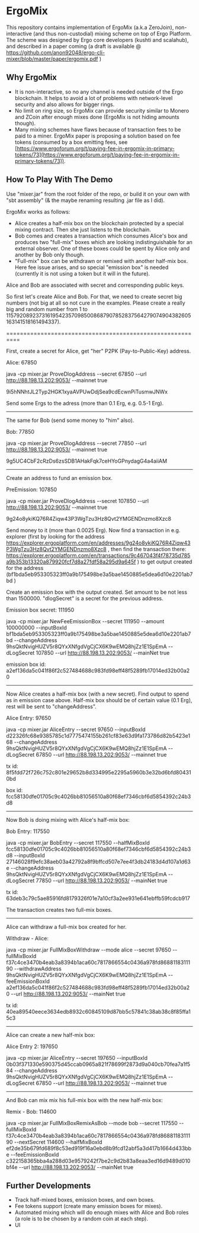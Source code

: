 # ErgoMix


This repository contains implementation of ErgoMix (a.k.a ZeroJoin), non-interactive (and thus non-custodial) mixing scheme on top of Ergo Platform.
The scheme was designed by Ergo core developers (kushti and scalahub), and described in a paper coming (a draft is available @ https://github.com/anon92048/ergo-cli-mixer/blob/master/paper/ergomix.pdf )

## Why ErgoMix


* It is non-interactive, so no any channel is needed outside of the Ergo blockchain. It helps to avoid a lot of problems with network-level security and also allows for bigger rings.
* No limit on ring size, so ErgoMix can provide security similar to Monero and ZCoin after enough mixes done (ErgoMix is not hiding amounts though).
* Many mixing schemes have flaws because of transaction fees to be paid to a miner. ErgoMix paper is proposing a solution based on 
fee tokens (consumed by a box emitting fees, see [https://www.ergoforum.org/t/paying-fee-in-ergomix-in-primary-tokens/73](https://www.ergoforum.org/t/paying-fee-in-ergomix-in-primary-tokens/73)). 

## How To Play With The Demo

Use "mixer.jar" from the root folder of the repo, or build it on your own with "sbt assembly" (& the maybe renaming resulting .jar file as I did).

ErgoMix works as follows:

* Alice creates a half-mix box on the blockchain protected by a special mixing contract. Then she just listens to the blockchain.
* Bob comes and creates a transaction which consumes Alice's box and produces two "full-mix" boxes which are looking indistinguishable for an external observer. One of these boxes could be spent by Alice only and another by Bob only though.
* "Full-mix" box can be withdrawn or remixed with another half-mix box. Here fee issue arises, and so special "emission box" is needed (currently it is not using a token but it will in the future).

Alice and Bob are associated with secret and corresponding public keys.

So first let's create Alice and Bob. For that, we need to create secret big numbers (not big at all so not cure in the examples. Please create a really big and random number from 1 to 115792089237316195423570985008687907852837564279074904382605163141518161494337). 


==========================================================

First, create a secret for Alice, get "her" P2PK (Pay-to-Public-Key) address.

Alice: 67850

java -cp mixer.jar ProveDlogAddress --secret 67850 --url http://88.198.13.202:9053/ --mainnet true

9i5hNNhtJL2Typ2HGK1xyaAVPUwDdjSea9cdEcwnPiTusmwJNWx


Send some Ergs to the adress (more than 0.1 Erg, e.g. 0.5-1 Erg).

---------------------------------------------------------------------------------------------------

The same for Bob (send some money to "him" also).

Bob: 77850

java -cp mixer.jar ProveDlogAddress --secret 77850 --url http://88.198.13.202:9053/ --mainnet true

9g5UC4CbF2cRzDs6zsSDB1AHakFqk7ceHYoGPnydagG4a4aiiAM

---------------------------------------------------------------------------------------------------

Create an address to fund an emission box.

PreEmission: 107850

java -cp mixer.jar ProveDlogAddress --secret 107850 --url http://88.198.13.202:9053/ --mainnet true

9g24o8ykiKQ76R4Ziqw43P3WgTzu3Hz8Qvt2YMGENDnzmo8Xzc8

Send money to it (more than 0.0025 Erg). Now find a transaction in e.g. explorer (first by  looking for the address https://explorer.ergoplatform.com/en/addresses/9g24o8ykiKQ76R4Ziqw43P3WgTzu3Hz8Qvt2YMGENDnzmo8Xzc8 , then find the transaction there: https://explorer.ergoplatform.com/en/transactions/9c467043f4f78735d785a9b353b13320a879920fcf7d8a27fdf58a295d9a645f ) to get output created for the address (bf1bda5eb953305323ff0a9b175498be3a5bae1450885e5dea6d10e2201ab7bd )


Create an emission box with the output created. Set amount to be not less than 1500000. "dlogSecret" is a secret for the previous address.

Emission box secret: 111950

java -cp mixer.jar NewFeeEmissionBox --secret 111950 --amount 100000000 --inputBoxId bf1bda5eb953305323ff0a9b175498be3a5bae1450885e5dea6d10e2201ab7bd --changeAddress 9hsQktNvigHUZV5r8QYxXNfgdVgCjCX6K9wEMQ8hjZz1E1SpEmA --dLogSecret 107850 --url http://88.198.13.202:9053/ --mainNet true

emission box id: a2ef136da5c041f86f2c527484688c983fd98eff48f5289fb17014ed32b00a20

---------------------------------------------------------------------------------------------------

Now Alice creates a half-mix box (with a new secret). Find output to spend as in emission case above. Half-mix box should be of certain value (0.1 Erg), rest will be sent to "changeAddress".

Alice Entry: 97650

java -cp mixer.jar AliceEntry --secret 97650 --inputBoxId d22326fc68e9385785c1d7775474155b261cf83e63d9fa173786d82b5423e168 --changeAddress 9hsQktNvigHUZV5r8QYxXNfgdVgCjCX6K9wEMQ8hjZz1E1SpEmA --dLogSecret 67850 --url http://88.198.13.202:9053/ --mainnet true

tx id: 8f5fdd72f726c752c801e29652b8d334995e2295a5960b3e32bd6bfd804310bd

box id: fcc58130dfe01705c9c4026bb81056510a80f68ef7346cbf6d5854392c24b3d8

----------------------------------------------------------------------------------------------------


Now Bob is doing mixing with Alice's half-mix box:

Bob Entry: 117550

java -cp mixer.jar BobEntry --secret 117550 --halfMixBoxId fcc58130dfe01705c9c4026bb81056510a80f68ef7346cbf6d5854392c24b3d8 --inputBoxId 27146028f9efc38aeb03a42792a8f9bffcd507e7ee4f3db24183d4d107a1d63e --changeAddress 9hsQktNvigHUZV5r8QYxXNfgdVgCjCX6K9wEMQ8hjZz1E1SpEmA --dLogSecret 77850 --url http://88.198.13.202:9053/ --mainNet true

tx id: 63deb3c79c5ae85916fd8179326f01e7a10cf3a2ee931e641ebffb59fcdcb917

The transaction creates two full-mix boxes.

-----------------------------------------------------------------------------------------------------

Alice can withdraw a full-mix box created for her. 

Withdraw - Alice:

java -cp mixer.jar FullMixBoxWithdraw --mode alice --secret 97650 --fullMixBoxId f37c4ce3470b4eab3a8394b1aca60c7817866554c0436a978fd8688118311190 --withdrawAddress 9hsQktNvigHUZV5r8QYxXNfgdVgCjCX6K9wEMQ8hjZz1E1SpEmA --feeEmissionBoxId a2ef136da5c041f86f2c527484688c983fd98eff48f5289fb17014ed32b00a20 --url http://88.198.13.202:9053/ --mainNet true

tx id: 40ea89540eece3634edb8932c60845109d87bb5c57841c38ab38c8f85ffa15c3

------------------------------------------------------------------------------------------------------

Alice can create a new half-mix box:

Alice Entry 2: 197650

java -cp mixer.jar AliceEntry --secret 197650 --inputBoxId 0b03f371330e590375d45ccab0965a821f78699f2873d9a040cb70fea7a1f584 --changeAddress 9hsQktNvigHUZV5r8QYxXNfgdVgCjCX6K9wEMQ8hjZz1E1SpEmA --dLogSecret 67850 --url http://88.198.13.202:9053/ --mainnet true

------------------------------------------------------------------------------------------------------

And Bob can mix mix his full-mix box with the new half-mix box: 

Remix - Bob: 114600

java -cp mixer.jar FullMixBoxRemixAsBob --mode bob --secret 117550 --fullMixBoxId f37c4ce3470b4eab3a8394b1aca60c7817866554c0436a978fd8688118311190 --nextSecret 114600 --halfMixBoxId ef2de35b679fd689f8c53ed919f16a0ebd8b9fcd12abf5a3d417b1664d433bbe  --feeEmissionBoxId c322158365bba4a288d03e9579242f7be2c9d2b83a8eaa3ed16d9489d010bf4e --url http://88.198.13.202:9053/ --mainNet true


## Further Developments

* Track half-mixed boxes, emission boxes, and own boxes.
* Fee tokens support (create many emission boxes for mixes).
* Automated mixing which will do enough mixes with Alice and Bob roles (a role is to be chosen by a random coin at each step). 
* UI

